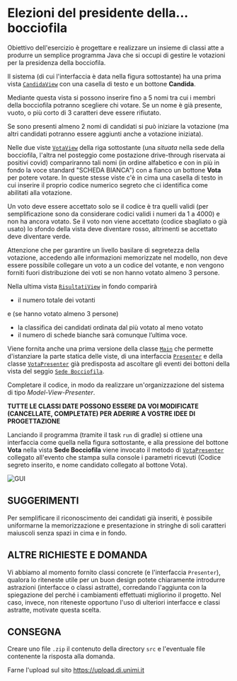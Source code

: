 # Elezioni del presidente della... bocciofila


Obiettivo dell'esercizio è progettare e realizzare un insieme di classi atte a produrre un semplice programma Java che si occupi di gestire le votazioni per la presidenza della bocciofila. 

Il sistema (di cui l'interfaccia è data nella figura sottostante) ha una prima vista [`CandidaView`](src/main/java/it/unimi/di/prog2/esame/view/CandidaView.java) con una casella di testo e un bottone **Candida**.

Mediante questa vista si possono inserire fino a 5 nomi tra cui i membri della bocciofila potranno scegliere chi votare.
Se un nome è già presente, vuoto, o più corto di 3 caratteri deve essere rifiutato.

Se sono presenti almeno 2 nomi di candidati si può iniziare la votazione (ma altri candidati potranno essere aggiunti anche a votazione iniziata).

Nelle due viste [`VotaView`](src/main/java/it/unimi/di/prog2/esame/view/VotaView.java) della riga sottostante (una _situata_ nella sede della bocciofila, l'altra nel posteggio come postazione drive-through riservata ai positivi covid) compariranno tali nomi (in ordine alfabetico e con in più in fondo la voce standard "SCHEDA BIANCA") con a fianco un bottone **Vota** per potere votare. In queste stesse viste c'è in cima una casella di testo in cui inserire il proprio codice numerico segreto che ci identifica come abilitati alla votazione.

Un voto deve essere accettato solo se il codice è tra quelli validi (per semplificazione sono da considerare codici validi i numeri da 1 a 4000) e non ha ancora votato.
Se il voto non viene accettato (codice sbagliato o già usato) lo sfondo della vista deve diventare rosso, altrimenti se accettato deve diventare verde.

Attenzione che per garantire un livello basilare di segretezza della votazione, accedendo alle informazioni memorizzate nel modello, non deve essere possibile collegare un voto a un codice del votante, e non vengono forniti fuori distribuzione dei voti se non hanno votato almeno 3 persone.

Nella ultima vista [`RisultatiView`](src/main/java/it/unimi/di/prog2/esame/view/RisultatiView.java) in fondo comparirà 
- il numero totale dei votanti

e (se hanno votato almeno 3 persone)

- la classifica dei candidati ordinata dal più votato al meno votato
- il numero di schede bianche sarà comunque l’ultima voce.

Viene fornita anche una prima versione della classe  [`Main`](src/main/java/it/unimi/di/prog2/esame/Main.java) che permette d'istanziare la parte statica delle viste, di una interfaccia [`Presenter`](src/main/java/it/unimi/di/prog2/esame/presenter/Presenter.java) e della classe  [`VotaPresenter`](src/main/java/it/unimi/di/prog2/esame/presenter/VotaPresenter.java) già predisposta ad ascoltare gli eventi dei bottoni della vista del seggio [`Sede Bocciofila`](src/main/java/it/unimi/di/prog2/esame/view/VotaView.java).

Completare il codice, in modo da realizzare un'organizzazione del sistema di tipo *Model-View-Presenter*.

**TUTTE LE CLASSI DATE POSSONO ESSERE DA VOI MODIFICATE (CANCELLATE, COMPLETATE) PER ADERIRE A VOSTRE IDEE DI PROGETTAZIONE**


Lanciando il programma (tramite il task `run` di gradle) si ottiene una interfaccia come quella nella figura sottostante, e alla pressione del bottone **Vota** nella vista **Sede Bocciofila** viene invocato il metodo di [`VotaPresenter`](src/main/java/it/unimi/di/prog2/esame/presenter/VotaPresenter.java) collegato all'evento che stampa sulla console i parametri ricevuti (Codice segreto inserito, e nome candidato collegato al bottone Vota).

![GUI](gui0.png)

## SUGGERIMENTI

Per semplificare il riconoscimento dei candidati già inseriti, è possibile uniformarne la memorizzazione e presentazione in stringhe di soli caratteri maiuscoli senza spazi in cima e in fondo.

## ALTRE RICHIESTE E DOMANDA

Vi abbiamo al momento fornito classi concrete (e l'interfaccia `Presenter`), qualora lo riteneste utile per un buon design potete chiaramente introdurre astrazioni (interfacce o classi astratte), corredando l'aggiunta con la spiegazione del perché i cambiamenti effettuati migliorino il progetto. Nel caso, invece, non riteneste opportuno l'uso di ulteriori interfacce e classi astratte, motivate questa scelta.

## CONSEGNA

Creare uno file `.zip` il contenuto della directory `src` e l'eventuale file contenente la risposta alla domanda.

Farne l'upload sul sito https://upload.di.unimi.it


